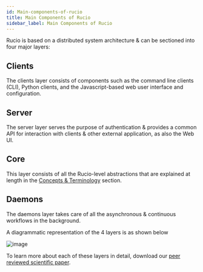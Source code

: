```yaml
---
id: Main-components-of-rucio
title: Main Components of Rucio
sidebar_label: Main Components of Rucio
---
```


Rucio is based on a distributed system architecture & can be sectioned into four
major layers:

## Clients

The clients layer consists of components such as the command line clients (CLI),
Python clients, and the Javascript-based web user interface and configuration.

## Server

The server layer serves the purpose of authentication & provides a common API
for interaction with clients & other external application, as also the Web UI.

## Core

This layer consists of all the Rucio-level abstractions that are explained at
length in the [Concepts & Terminology](concepts.md) section.

## Daemons

The daemons layer takes care of all the asynchronous & continuous workflows in
the background.

A diagrammatic representation of the 4 layers is as shown below

![image](/img/architecture.png)

To learn more about each of these layers in detail, download our [peer reviewed
scientific paper](https://link.springer.com/article/10.1007/s41781-019-0026-3).
